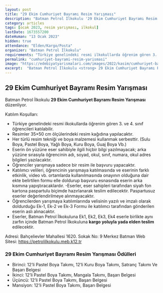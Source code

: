 ```yaml
---
layout: post
title: "29 Ekim Cumhuriyet Bayramı Resim Yarışması"
description: "Batman Petrol İlkokulu '29 Ekim Cumhuriyet Bayramı Resim Yarışması' düzenliyor."
category: articles
tags: [ocak 2023, resim yarışması, ilkokul]
lastDate: 1673557200
dateHuman: "13 Ocak 2023"
hidden: true
attendance: "Elden/Kargo/Posta"
organizer: "Batman Petrol İlkokulu"
requirements: "Türkiye genelindeki resmi ilkokullarda öğrenim gören 3. ve 4. sınıf öğrencileri katılabilir."
permalink: "cumhuriyet-bayrami-resim-yarismasi"
image: "https://edebiyatyarismalari.com/images/2022/kasim/cumhuriyet-bayrami-resim-yarismasi.jpg"
excerpt:  "Batman Petrol İlkokulu <strong> 29 Ekim Cumhuriyet Bayramı Resim Yarışması </strong> düzenliyor."
---
```


## 29 Ekim Cumhuriyet Bayramı Resim Yarışması
Batman Petrol İlkokulu **29 Ekim Cumhuriyet Bayramı Resim Yarışması** düzenliyor.  

Katılım Koşulları:
- Türkiye genelindeki resmi ilkokullarda öğrenim gören 3. ve 4. sınıf öğrencileri katılabilir.
- Resimler 35×50 cm ölçülerindeki resim kağıdına yapılacaktır.
- Her türlü resim tekniği ve boya malzemesi kullanmak serbesttir. (Sulu Boya, Pastel Boya, Yağlı Boya, Kuru Boya, Guaj Boya Vb.)
- Eserin ön yüzüne eser sahibiyle ilgili hiçbir bilgi yazılmayacak; arka yüzüne sırasıyla öğrencinin adı, soyad, okul, sınıf, numara, okul adres bilgileri yazılacaktır.
- Öğrenciler yarışmaya sadece bir resim ile başvuru yapacaktır.
- Katılımcı velileri, öğrencinin yarışmaya katılmasında ve eserinin farklı etkinlik, video vb. ortamlarda kullanılmasında onayının olduğuna dair ekte belirtilen formu elle doldurup başvuru esnasında eserin arka kısmına yapıştıracaklardır.
-Eserler, eser sahipleri tarafından siyah fon kartona paspartulu biçimde hazırlanarak teslim edilecektir. Paspartusuz eserler değerlendirilmeye alınmayacaktır.
- Öğrencilerden yarışmaya katılımlarında velisinin yazılı ve imzalı olarak doldurduğu Ek-1, Ek-2 ve Ek-3 Formu ile katılımcı tarafından gönderilen eserin aslı alınacaktır.
- Eserler, Batman Petrol İlkokuluna Ek1, Ek2, Ek3, Ek4 eserle birlikte aynı zarfın içinde Batman Petrol İlkokuluna **kargo yoluyla yada elden teslim** edilecektir.

Adresi: Bahçelievler Mahallesi 1620. Sokak No: 9 Merkez Batman
Web Sitesi: https://petrolilkokulu.meb.k12.tr

### 29 Ekim Cumhuriyet Bayramı Resim Yarışması Ödülleri
- Birinci: 12’li Pastel Boya Takımı, 12’li Kuru Boya Takımı, Satranç Takımı Ve Başarı Belgesi
- İkinci: 12’li Pastel Boya Takımı, Mangala Takımı, Başarı Belgesi
- Üçüncü: 12’li Pastel Boya Takımı, Başarı Belgesi
- Mansiyon: 12’li Pastel Boya Takımı, Başarı Belgesi
